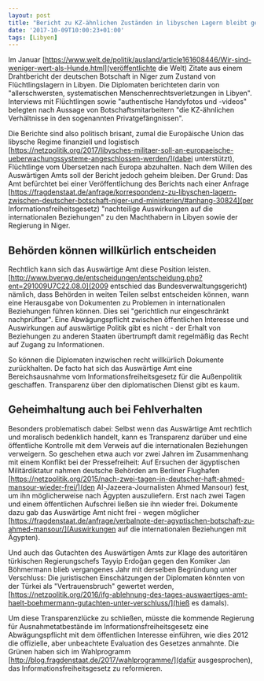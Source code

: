 ```yaml
---
layout: post
title: "Bericht zu KZ-ähnlichen Zuständen in libyschen Lagern bleibt geheim"
date: '2017-10-09T10:00:23+01:00'
tags: [Libyen]
---
```


Im Januar [https://www.welt.de/politik/ausland/article161608446/Wir-sind-weniger-wert-als-Hunde.html](veröffentlichte die Welt) Zitate aus einem Drahtbericht der deutschen Botschaft in Niger zum Zustand von Flüchtlingslagern in Libyen. Die Diplomaten berichteten darin von "allerschwersten, systematischen Menschenrechtsverletzungen in Libyen". Interviews mit Flüchtlingen sowie "authentische Handyfotos und -videos" belegten nach Aussage von Botschaftsmitarbeitern "die KZ-ähnlichen Verhältnisse in den sogenannten Privatgefängnissen".

Die Berichte sind also politisch brisant, zumal die Europäische Union das libysche Regime finanziell und logistisch [https://netzpolitik.org/2017/libysches-militaer-soll-an-europaeische-ueberwachungssysteme-angeschlossen-werden/](dabei unterstützt), Flüchtlinge vom Übersetzen nach Europa abzuhalten. Nach dem Willen des Auswärtigen Amts soll der Bericht jedoch geheim bleiben. Der Grund: Das Amt befürchtet bei einer Veröffentlichung des Berichts nach einer Anfrage [https://fragdenstaat.de/anfrage/korrespondenz-zu-libyschen-lagern-zwischen-deutscher-botschaft-niger-und-ministerien/#anhang-30824](per Informationsfreiheitsgesetz) "nachteilige Auswirkungen auf die internationalen Beziehungen" zu den Machthabern in Libyen sowie der Regierung in Niger.

## Behörden können willkürlich entscheiden

Rechtlich kann sich das Auswärtige Amt diese Position leisten. [http://www.bverwg.de/entscheidungen/entscheidung.php?ent=291009U7C22.08.0](2009 entschied das Bundesverwaltungsgericht) nämlich, dass Behörden in weiten Teilen selbst entscheiden können, wann eine Herausgabe von Dokumenten zu Problemen in internationalen Beziehungen führen können. Dies sei "gerichtlich nur eingeschränkt nachprüfbar". Eine Abwägungspflicht zwischen öffentlichen Interesse und Auswirkungen auf auswärtige Politik gibt es nicht - der Erhalt von Beziehungen zu anderen Staaten übertrumpft damit regelmäßig das Recht auf Zugang zu Informationen.

So können die Diplomaten inzwischen recht willkürlich Dokumente zurückhalten. De facto hat sich das Auswärtige Amt eine Bereichsausnahme vom Informationsfreiheitsgesetz für die Außenpolitik geschaffen. Transparenz über den diplomatischen Dienst gibt es kaum.

## Geheimhaltung auch bei Fehlverhalten

Besonders problematisch dabei: Selbst wenn das Auswärtige Amt rechtlich und moralisch bedenklich handelt, kann es Transparenz darüber und eine öffentliche Kontrolle mit dem Verweis auf die internationalen Beziehungen verweigern. So geschehen etwa auch vor zwei Jahren im Zusammenhang mit einem Konflikt bei der Pressefreiheit: Auf Ersuchen der ägyptischen Militärdiktatur nahmen deutsche Behörden am Berliner Flughafen [https://netzpolitik.org/2015/nach-zwei-tagen-in-deutscher-haft-ahmed-mansour-wieder-frei/](den Al-Jazeera-Journalisten Ahmed Mansour) fest, um ihn möglicherweise nach Ägypten auszuliefern. Erst nach zwei Tagen und einem öffentlichen Aufschrei ließen sie ihn wieder frei. Dokumente dazu gab das Auswärtige Amt nicht frei - wegen möglicher [https://fragdenstaat.de/anfrage/verbalnote-der-agyptischen-botschaft-zu-ahmed-mansour/](Auswirkungen auf die internationalen Beziehungen mit Ägypten).

Und auch das Gutachten des Auswärtigen Amts zur Klage des autoritären türkischen Regierungschefs Tayyip Erdoğan gegen den Komiker Jan Böhmermann blieb vergangenes Jahr mit derselben Begründung unter Verschluss: Die juristischen Einschätzungen der Diplomaten könnten von der Türkei als "Vertrauensbruch" gewertet werden, [https://netzpolitik.org/2016/ifg-ablehnung-des-tages-auswaertiges-amt-haelt-boehmermann-gutachten-unter-verschluss/](hieß es damals).

Um diese Transparenzlücke zu schließen, müsste die kommende Regierung für Ausnahmetatbestände im Informationsfreiheitsgesetz eine Abwägungspflicht mit dem öffentlichen Interesse einführen, wie dies 2012 die offizielle, aber unbeachtete Evaluation des Gesetzes anmahnte. Die Grünen haben sich im Wahlprogramm [http://blog.fragdenstaat.de/2017/wahlprogramme/](dafür ausgesprochen), das Informationsfreiheitsgesetz zu reformieren.
